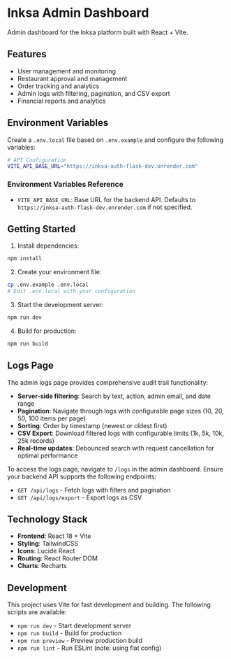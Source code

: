 # Inksa Admin Dashboard

Admin dashboard for the Inksa platform built with React + Vite.

## Features

- User management and monitoring
- Restaurant approval and management
- Order tracking and analytics
- Admin logs with filtering, pagination, and CSV export
- Financial reports and analytics

## Environment Variables

Create a `.env.local` file based on `.env.example` and configure the following variables:

```bash
# API Configuration
VITE_API_BASE_URL="https://inksa-auth-flask-dev.onrender.com"
```

### Environment Variables Reference

- `VITE_API_BASE_URL`: Base URL for the backend API. Defaults to `https://inksa-auth-flask-dev.onrender.com` if not specified.

## Getting Started

1. Install dependencies:
```bash
npm install
```

2. Create your environment file:
```bash
cp .env.example .env.local
# Edit .env.local with your configuration
```

3. Start the development server:
```bash
npm run dev
```

4. Build for production:
```bash
npm run build
```

## Logs Page

The admin logs page provides comprehensive audit trail functionality:

- **Server-side filtering**: Search by text, action, admin email, and date range
- **Pagination**: Navigate through logs with configurable page sizes (10, 20, 50, 100 items per page)
- **Sorting**: Order by timestamp (newest or oldest first)
- **CSV Export**: Download filtered logs with configurable limits (1k, 5k, 10k, 25k records)
- **Real-time updates**: Debounced search with request cancellation for optimal performance

To access the logs page, navigate to `/logs` in the admin dashboard. Ensure your backend API supports the following endpoints:
- `GET /api/logs` - Fetch logs with filters and pagination
- `GET /api/logs/export` - Export logs as CSV

## Technology Stack

- **Frontend**: React 18 + Vite
- **Styling**: TailwindCSS
- **Icons**: Lucide React
- **Routing**: React Router DOM
- **Charts**: Recharts

## Development

This project uses Vite for fast development and building. The following scripts are available:

- `npm run dev` - Start development server
- `npm run build` - Build for production
- `npm run preview` - Preview production build
- `npm run lint` - Run ESLint (note: using flat config)
